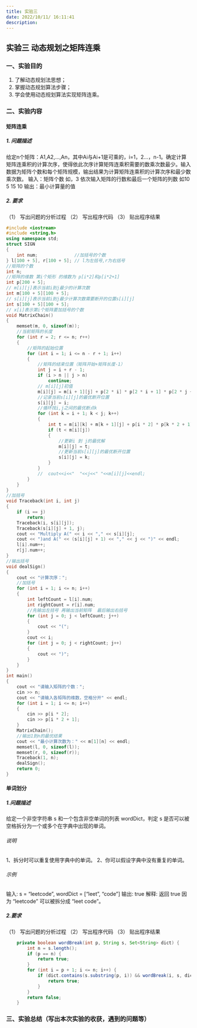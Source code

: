 ```yaml
---
title: 实验三
date: 2022/10/11/ 16:11:41
description: 
---
```


## 实验三 动态规划之矩阵连乘

### 一、实验目的

1. 了解动态规划法思想；
2. 掌握动态规划算法步骤；
3. 学会使用动态规划算法实现矩阵连乘。

### 二、实验内容

#### 矩阵连乘

##### 1. 问题描述

给定n个矩阵：A1,A2,…,An，其中Ai与Ai+1是可乘的，i=1，2…，n-1。确定计算矩阵连乘积的计算次序，使得依此次序计算矩阵连乘积需要的数乘次数最少。输入数据为矩阵个数和每个矩阵规模，输出结果为计算矩阵连乘积的计算次序和最少数乘次数。
输入：矩阵个数 如，3
依次输入矩阵的行数和最后一个矩阵的列数 如10 5 15 10
输出：最小计算量的值

##### 2. 要求

（1） 写出问题的分析过程
（2） 写出程序代码
（3） 贴出程序结果

```cpp
#include <iostream>
#include <string.h>
using namespace std;
struct SIGN
{
    int num;              //加括号的个数
} l[100 + 5], r[100 + 5]; // l为左括号,r为右括号
//矩阵的个数
int n;
//矩阵的维数 第i个矩形 的维数为 p[i*2]和p[i*2+1]
int p[200 + 5];
// m[i][j]表示当前i到j最少的计算次数
int m[100 + 5][100 + 5];
// s[i][j]表示当前i到j最少计算次数需要断开的位置s[i][j]
int s[100 + 5][100 + 5];
// x[i]表示第i个矩阵要加括号的个数
void MatrixChain()
{
    memset(m, 0, sizeof(m));
    //当前矩阵的长度
    for (int r = 2; r <= n; r++)
    {
        //矩阵的起始位置
        for (int i = 1; i <= n - r + 1; i++)
        {
            //矩阵的结束位置（矩阵开始+矩阵长度-1）
            int j = i + r - 1;
            if (i > n || j > n)
                continue;
            // m[i][j]初值
            m[i][j] = m[i + 1][j] + p[2 * i] * p[2 * i + 1] * p[2 * j + 1];
            //记录当前s[i][j]的最优断开位置
            s[i][j] = i;
            //循环找i,j之间的最优断点k
            for (int k = i + 1; k < j; k++)
            {
                int t = m[i][k] + m[k + 1][j] + p[i * 2] * p[k * 2 + 1] * p[j * 2 + 1];
                if (t < m[i][j])
                {
                    //更新i 到 j的最优解
                    m[i][j] = t;
                    //更新当前s[i][j]的最优断开位置
                    s[i][j] = k;
                }
            }
            //  cout<<i<<"  "<<j<<" "<<m[i][j]<<endl;
        }
    }
}
//加括号
void Traceback(int i, int j)
{
    if (i == j)
        return;
    Traceback(i, s[i][j]);
    Traceback(s[i][j] + 1, j);
    cout << "Multiply A(" << i << "," << s[i][j];
    cout << ")and A(" << (s[i][j] + 1) << "," << j << ")" << endl;
    l[i].num++;
    r[j].num++;
}
//输出括号
void dealSign()
{
    cout << "计算次序：";
    //加括号
    for (int i = 1; i <= n; i++)
    {
        int leftCount = l[i].num;
        int rightCount = r[i].num;
        //先输出左括号 再输出当前矩阵  最后输出右括号
        for (int j = 0; j < leftCount; j++)
        {
            cout << "(";
        }
        cout << i;
        for (int j = 0; j < rightCount; j++)
        {
            cout << ")";
        }
    }
}
int main()
{
    cout << "请输入矩阵的个数：";
    cin >> n;
    cout << "请输入各矩阵的维数，空格分开" << endl;
    for (int i = 1; i <= n; i++)
    {
        cin >> p[i * 2];
        cin >> p[i * 2 + 1];
    }
    MatrixChain();
    //输出1到n的最优结果
    cout << "最小计算次数为：" << m[1][n] << endl;
    memset(l, 0, sizeof(l));
    memset(r, 0, sizeof(r));
    Traceback(1, n);
    dealSign();
    return 0;
}
```



#### 单词划分

##### 1.问题描述

给定一个非空字符串 s 和一个包含非空单词的列表 wordDict，判定 s 是否可以被空格拆分为一个或多个在字典中出现的单词。

###### 说明

1、拆分时可以重复使用字典中的单词。
2、你可以假设字典中没有重复的单词。

###### 示例

输入: s = “leetcode”, wordDict = [“leet”, “code”]
输出: true
解释: 返回 true 因为 “leetcode” 可以被拆分成 “leet code”。

##### 2.要求

（1） 写出问题的分析过程
（2） 写出程序代码
（3） 贴出程序结果

```java
    private boolean wordBreak(int p, String s, Set<String> dict) {
        int n = s.length();
        if (p == n) {
            return true;
        }
        for (int i = p + 1; i <= n; i++) {
            if (dict.contains(s.substring(p, i)) && wordBreak(i, s, dict)) {
                return true;
            }
        }
        return false;
    }
```



### 三、实验总结（写出本次实验的收获，遇到的问题等）
